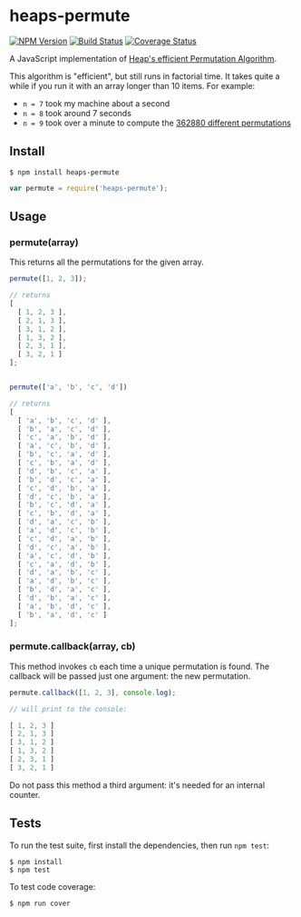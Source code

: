 # heaps-permute

[![NPM Version](https://img.shields.io/npm/v/heaps-permute.svg)](https://www.npmjs.com/package/heaps-permute)
[![Build Status](https://travis-ci.org/dsernst/heaps-permute.svg?branch=master)](https://travis-ci.org/dsernst/heaps-permute)
[![Coverage Status](https://coveralls.io/repos/dsernst/heaps-permute/badge.svg?branch=master&service=github)](https://coveralls.io/github/dsernst/heaps-permute?branch=master)

A JavaScript implementation of [Heap's efficient Permutation Algorithm](https://en.wikipedia.org/wiki/Heap%27s_algorithm).

This algorithm is "efficient", but still runs in factorial time. It takes quite a while if you run it with an array longer than 10 items. For example:

- `n = 7` took my machine about a second
- `n = 8` took around 7 seconds
- `n = 9` took over a minute to compute the [362880 different permutations](https://www.google.com/search?q=9!)

## Install

```
$ npm install heaps-permute
```

```js
var permute = require('heaps-permute');
```

## Usage

### permute(array)

This returns all the permutations for the given array.

```js
permute([1, 2, 3]);

// returns
[
  [ 1, 2, 3 ],
  [ 2, 1, 3 ],
  [ 3, 1, 2 ],
  [ 1, 3, 2 ],
  [ 2, 3, 1 ],
  [ 3, 2, 1 ]
];


permute(['a', 'b', 'c', 'd'])

// returns
[
  [ 'a', 'b', 'c', 'd' ],
  [ 'b', 'a', 'c', 'd' ],
  [ 'c', 'a', 'b', 'd' ],
  [ 'a', 'c', 'b', 'd' ],
  [ 'b', 'c', 'a', 'd' ],
  [ 'c', 'b', 'a', 'd' ],
  [ 'd', 'b', 'c', 'a' ],
  [ 'b', 'd', 'c', 'a' ],
  [ 'c', 'd', 'b', 'a' ],
  [ 'd', 'c', 'b', 'a' ],
  [ 'b', 'c', 'd', 'a' ],
  [ 'c', 'b', 'd', 'a' ],
  [ 'd', 'a', 'c', 'b' ],
  [ 'a', 'd', 'c', 'b' ],
  [ 'c', 'd', 'a', 'b' ],
  [ 'd', 'c', 'a', 'b' ],
  [ 'a', 'c', 'd', 'b' ],
  [ 'c', 'a', 'd', 'b' ],
  [ 'd', 'a', 'b', 'c' ],
  [ 'a', 'd', 'b', 'c' ],
  [ 'b', 'd', 'a', 'c' ],
  [ 'd', 'b', 'a', 'c' ],
  [ 'a', 'b', 'd', 'c' ],
  [ 'b', 'a', 'd', 'c' ]
];
```

### permute.callback(array, cb)

This method invokes `cb` each time a unique permutation is found. The callback will be passed just one argument: the new permutation.

```js
permute.callback([1, 2, 3], console.log);

// will print to the console:

[ 1, 2, 3 ]
[ 2, 1, 3 ]
[ 3, 1, 2 ]
[ 1, 3, 2 ]
[ 2, 3, 1 ]
[ 3, 2, 1 ]
```

Do not pass this method a third argument: it's needed for an internal counter.

## Tests

To run the test suite, first install the dependencies, then run `npm test`:

```
$ npm install
$ npm test
```

To test code coverage:

```
$ npm run cover
```
